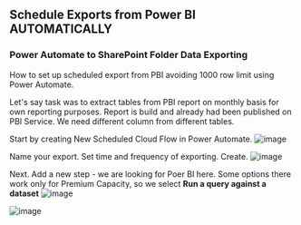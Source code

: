 ## Schedule Exports from Power BI AUTOMATICALLY 

### Power Automate to SharePoint Folder Data Exporting

How to set up scheduled export from PBI avoiding 1000 row limit using Power Automate.

Let's say task was to extract tables from PBI report on monthly basis for own reporting purposes. Report is build and already had been published on PBI Service. We need different column from different tables.

Start by creating New Scheduled Cloud Flow in Power Automate.
![image](https://github.com/liubovkyry/Power_automate/assets/118057504/41edf256-e91f-4481-95e4-49af796f6bb8)

Name your export. Set time and frequency of exporting. Create.
![image](https://github.com/liubovkyry/Power_automate/assets/118057504/e40c3a37-fae5-4c1d-8438-29236d3f76f6)

Next. Add a new step - we are looking for Poer BI here.
Some options there work only for Premium Capacity, so we select <b>Run a query against a dataset</b>
![image](https://github.com/liubovkyry/Power_automate/assets/118057504/d0430561-2d2a-4bd3-b75d-77a72972dab0)

![image](https://github.com/liubovkyry/Power_automate/assets/118057504/57fd6347-1d92-47a2-ae0f-e76b524b0b38)


